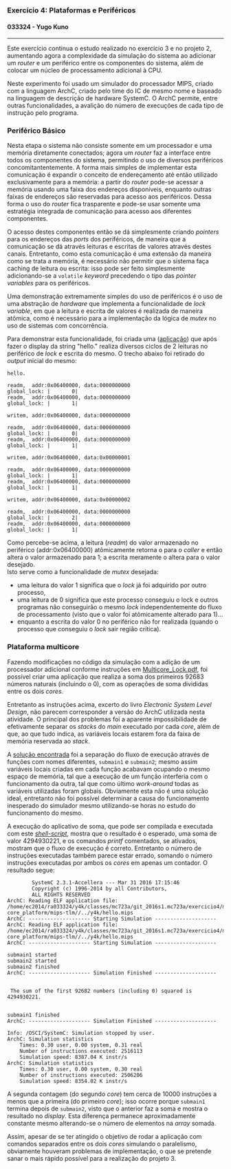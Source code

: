 ### Exercício 4: Plataformas e Periféricos
#### 033324 - Yugo Kuno

---

Este exercício continua o estudo realizado no exercício 3 e no projeto 2, aumentando agora a complexidade da simulação do sistema ao adicionar um _router_ e um periférico entre os componentes do sistema, além de colocar um núcleo de processamento adicional à CPU.

Neste experimento foi usado um simulador do processador MIPS, criado com a linguagem ArchC, criado pelo time do IC de mesmo nome e baseado na linguagem de descrição de hardware SystemC. O ArchC permite, entre outras funcionalidades, a avalição do número de execuções de cada tipo de instrução pelo programa.

### Periférico Básico

Nesta etapa o sistema não consiste somente em um processador e uma memória diretamente conectados; agora um _router_ faz a interface entre todos os componentes do sistema, permitindo o uso de diversos periféricos concomitantentemente. A forma mais simples de implementar esta comunicação é expandir o conceito de endereçamento até então utilizado exclusivamente para a memória: a partir do _router_ pode-se acessar a memória usando uma faixa dos endereços disponíveis, enquanto outras faixas de endereços são reservadas para acesso aos periféricos. Dessa forma o uso do _router_ fica trasparente e pode-se usar somente uma estratégia integrada de comunicação para acesso aos diferentes componentes.

O acesso destes componentes então se dá simplesmente criando _pointers_ para os endereços das _ports_ dos periféricos, de maneira que a comunicação se dá através leituras e escritas de valores através destes canais. Entretanto, como esta comunicação é uma extensão da maneira como se trata a memória, é necessário não permitir que o sistema faça caching de leitura ou escrita: isso pode ser feito simplesmente adicionando-se a `volatile` _keyword_ precedendo o tipo das _pointer variables_ para os periféricos.

Uma demonstração extremamente simples do uso de periféricos é o uso de uma abstração de _hardware_ que implementa a funcionalidade de _lock variable_, em que a leitura e escrita de valores é realizada de maneira atômica, como é necessário para a implementação da lógica de _mutex_ no uso de sistemas com concorrência.

Para demonstrar esta funcionalidade, foi criada uma ([aplicação](basic_peripheral/y4k/hello.c)) que após fazer o display da string "hello." realiza diversos ciclos de 2 leituras no periférico de _lock_ e escrita do mesmo. O trecho abaixo foi retirado do _output_ inicial do mesmo:  
```
hello.

readm,  addr:0x06400000, data:0000000000
global_lock: |       0|
readm,  addr:0x06400000, data:0000000000
global_lock: |       1|

writem, addr:0x06400000, data:0000000000

readm,  addr:0x06400000, data:0000000000
global_lock: |       0|
readm,  addr:0x06400000, data:0000000000
global_lock: |       1|

writem, addr:0x06400000, data:0x00000001

readm,  addr:0x06400000, data:0000000000
global_lock: |       1|
readm,  addr:0x06400000, data:0000000000
global_lock: |       1|

writem, addr:0x06400000, data:0x00000002

readm,  addr:0x06400000, data:0000000000
global_lock: |       2|
readm,  addr:0x06400000, data:0000000000
global_lock: |       1|
```

Como percebe-se acima, a leitura (_readm_) do valor armazenado no periférico (addr:0x06400000) atômicamente retorna o para o _caller_ e então altera o valor armazenado para 1; a escrita meramente o altera para o valor desejado.  
Isto serve como a funcionalidade de _mutex_ desejada:
- uma leitura do valor 1 significa que o _lock_ já foi adquirido por outro processo,
- uma leitura de 0 significa que este processo conseguiu o lock e outros programas não conseguirão o mesmo _lock_ independentemente do fluxo de processamento (visto que o valor foi atômicamente alterado para 1)...
- enquanto a escrita do valor 0 no periférico não for realizada (quando o processo que conseguiu o _lock_ sair região crítica).



### Plataforma multicore

Fazendo modificações no código da simulação com a adição de um processador adicional conforme instruções em [Multicore_Lock.pdf](./Multicore_Lock.pdf), foi possível criar uma aplicação que realiza a soma dos primeiros 92683 números naturais (incluindo o 0), com as operações de soma divididas entre os dois _cores_.

Entretanto as instruções acima, excerto do livro _Electronic System Level Design_, não parecem corresponder a versão do ArchC utilizada nesta atividade. O principal dos problemas foi a aparente impossibilidade de efetivamente separar os _stacks_ do _main_ executado por cada _core_, além de que, ao que tudo indica, as variáveis locais estarem fora da faixa de memória reservada ao _stack_.

A [solução encontrada](multi-core_platform/y4k/hello.c) foi a separação do fluxo de execução através de funções com nomes diferentes, `submain1` e `submain2`; mesmo assim variáveis locais criadas em cada função acabavam ocupando o mesmo espaço de memória, tal que a execução de um função interferia com o funcionamento da outra, tal que como último _work-around_ todas as variáveis utilizadas foram globais. Obviamente esta não é uma solução ideal, entretanto não foi possível determinar a causa do funcionamento inesperado do simulador mesmo utilizando-se horas no estudo do funcionamento do mesmo.

A execução do aplicativo de soma, que pode ser compilada e executada com este [_shell-script_](multi-core_platform/y4k/do_all.sh), mostra que o resultado é o esperado, uma soma de valor 4294930221, e os comandos _printf_ comentados, se ativados, mostram que o fluxo de execução é correto. Entretanto o número de instruções executadas também parece estar errado, somando o número instruções executadas por ambos os _cores_ em apenas um contador. O resultado segue:  
```
        SystemC 2.3.1-Accellera --- Mar 31 2016 17:15:46
        Copyright (c) 1996-2014 by all Contributors,
        ALL RIGHTS RESERVED
ArchC: Reading ELF application file: /home/ec2014/ra033324/y4k/classes/mc723a/git_2016s1.mc723a/exercicio4/multi-core_platform/mips-tlm//../y4k/hello.mips
ArchC: -------------------- Starting Simulation --------------------
ArchC: Reading ELF application file: /home/ec2014/ra033324/y4k/classes/mc723a/git_2016s1.mc723a/exercicio4/multi-core_platform/mips-tlm//../y4k/hello.mips
ArchC: -------------------- Starting Simulation --------------------

submain1 started
submain2 started
submain2 finished
ArchC: -------------------- Simulation Finished --------------------


 The sum of the first 92682 numbers (including 0) squared is 4294930221.


submain1 finished
ArchC: -------------------- Simulation Finished --------------------

Info: /OSCI/SystemC: Simulation stopped by user.
ArchC: Simulation statistics
    Times: 0.30 user, 0.00 system, 0.31 real
    Number of instructions executed: 2516113
    Simulation speed: 8387.04 K instr/s
ArchC: Simulation statistics
    Times: 0.30 user, 0.00 system, 0.30 real
    Number of instructions executed: 2506206
    Simulation speed: 8354.02 K instr/s
```

A segunda contagem (do segundo _core_) tem cerca de 10000 instruções a menos que a primeira (do primeiro _core_); isso ocorre porque `submain1` termina depois de `submain2`, visto que o anterior faz a soma e mostra o resultado no _display_. Esta diferença permanece aproximadamente constante mesmo alterando-se o número de elementos na _array_ somada.

Assim, apesar de se ter atingido o objetivo de rodar a aplicação com comandos separados entre os dois _cores_ simulando o paralelismo, obviamente houveram problemas de implementação, o que se pretende sanar o mais rápido possível para a realização do projeto 3.
